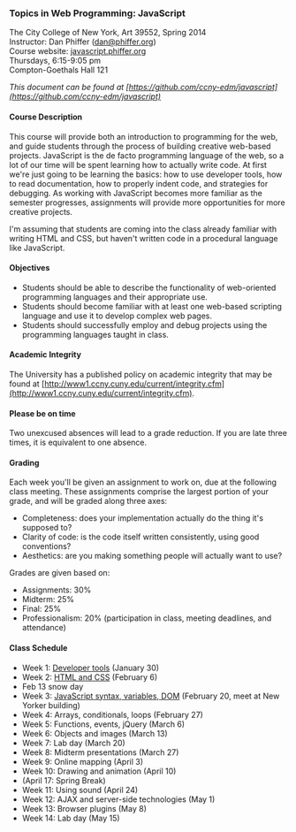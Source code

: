 ### Topics in Web Programming: JavaScript

The City College of New York, Art 39552, Spring 2014  
Instructor: Dan Phiffer ([dan@phiffer.org](mailto:dan@phiffer.org))  
Course website: [javascript.phiffer.org](http://javascript.phiffer.org/)  
Thursdays, 6:15-9:05 pm  
Compton-Goethals Hall 121  

*This document can be found at [https://github.com/ccny-edm/javascript](https://github.com/ccny-edm/javascript)*

#### Course Description

This course will provide both an introduction to programming for the web, and guide students through the process of building creative web-based projects. JavaScript is the de facto programming language of the web, so a lot of our time will be spent learning how to actually write code. At first we're just going to be learning the basics: how to use developer tools, how to read documentation, how to properly indent code, and strategies for debugging. As working with JavaScript becomes more familiar as the semester progresses, assignments will provide more opportunities for more creative projects.

I'm assuming that students are coming into the class already familiar with writing HTML and CSS, but haven't written code in a procedural language like JavaScript.

#### Objectives

* Students should be able to describe the functionality of web-oriented programming languages and their appropriate use.
* Students should become familiar with at least one web-based scripting language and use it to develop complex web pages.
* Students should successfully employ and debug projects using the programming languages taught in class.

#### Academic Integrity

The University has a published policy on academic integrity that may be found at [http://www1.ccny.cuny.edu/current/integrity.cfm](http://www1.ccny.cuny.edu/current/integrity.cfm).

#### Please be on time

Two unexcused absences will lead to a grade reduction. If you are late three times, it is equivalent to one absence.

#### Grading

Each week you'll be given an assignment to work on, due at the following class meeting. These assignments comprise the largest portion of your grade, and will be graded along three axes:

* Completeness: does your implementation actually do the thing it's supposed to?
* Clarity of code: is the code itself written consistently, using good conventions?
* Aesthetics: are you making something people will actually want to use?

Grades are given based on: 

* Assignments: 30%
* Midterm: 25%
* Final: 25%
* Professionalism: 20% (participation in class, meeting deadlines, and attendance)

#### Class Schedule

* Week 1: [Developer tools](https://github.com/ccny-edm/javascript-week01) (January 30)
* Week 2: [HTML and CSS](https://github.com/ccny-edm/javascript-week02) (February 6)
* Feb 13 snow day
* Week 3: [JavaScript syntax, variables, DOM](https://github.com/ccny-edm/javascript-week02) (February 20, meet at New Yorker building)
* Week 4: Arrays, conditionals, loops (February 27)
* Week 5: Functions, events, jQuery (March 6)
* Week 6: Objects and images (March 13)
* Week 7: Lab day (March 20)
* Week 8: Midterm presentations (March 27)
* Week 9: Online mapping (April 3)
* Week 10: Drawing and animation (April 10)
* (April 17: Spring Break)
* Week 11: Using sound (April 24)
* Week 12: AJAX and server-side technologies (May 1)
* Week 13: Browser plugins (May 8)
* Week 14: Lab day (May 15)
